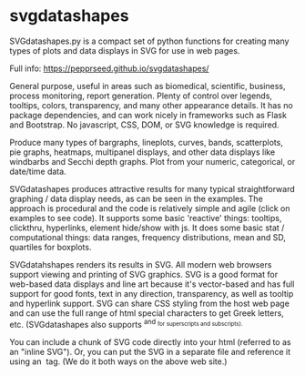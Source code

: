 # svgdatashapes

SVGdatashapes.py is a compact set of python functions for creating many types of plots and data displays in SVG for use in web pages. 

Full info:  https://pepprseed.github.io/svgdatashapes/

General purpose, useful in areas such as biomedical, scientific, business, process monitoring, report generation. 
Plenty of control over legends, tooltips, colors, transparency, and many other appearance details. 
It has no package dependencies, and can work nicely in frameworks such as Flask and Bootstrap. 
No javascript, CSS, DOM, or SVG knowledge is required. 

Produce many types of bargraphs, lineplots, curves, bands, scatterplots, pie graphs, heatmaps, multipanel displays, 
and other data displays like windbarbs and Secchi depth graphs.  Plot from your numeric, categorical, or date/time data.

SVGdatashapes produces attractive results for many typical straightforward graphing / data display needs, as can be seen 
in the examples. The approach is procedural and the code is relatively simple and agile (click on examples to see code). 
It supports some basic 'reactive' things: tooltips, clickthru, hyperlinks, element hide/show with js. It does some basic 
stat / computational things: data ranges, frequency distributions, mean and SD, quartiles for boxplots. 

SVGdatahshapes renders its results in SVG. All modern web browsers support viewing and printing of SVG graphics.
SVG is a good format for web-based data displays and line art because it's vector-based and has full support for 
good fonts, text in any direction, transparency, as well as tooltip and hyperlink support. SVG can share CSS styling 
from the host web page and can use the full range of html special characters to get Greek letters, etc. 
(SVGdatashapes also supports <sup> and <sub> for superscripts and subscripts).

You can include a chunk of SVG code directly into your html (referred to as an "inline SVG"). Or, you can put the SVG in 
a separate file and reference it using an <img> tag. (We do it both ways on the above web site.) 




